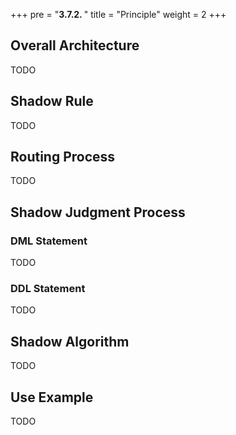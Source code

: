 +++
pre = "<b>3.7.2. </b>"
title = "Principle"
weight = 2
+++

## Overall Architecture

TODO

## Shadow Rule

TODO

## Routing Process

TODO

## Shadow Judgment Process

### DML Statement

TODO

### DDL Statement

TODO

## Shadow Algorithm

TODO

## Use Example

TODO
